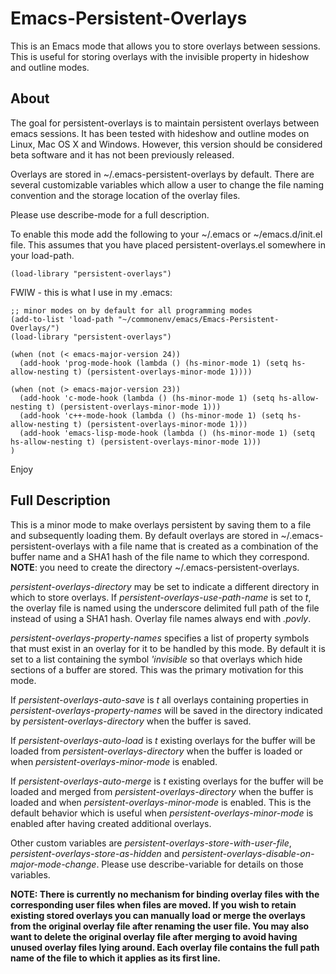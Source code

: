 # Emacs-Persistent-Overlays
This is an Emacs mode that allows you to store overlays between sessions. This is useful for storing overlays with the invisible property in hideshow and outline modes.

## About

The goal for persistent-overlays is to maintain persistent overlays
between emacs sessions. It has been tested with hideshow and
outline modes on Linux, Mac OS X and Windows. However, this version
should be considered beta software and it has not been previously
released.

Overlays are stored in ~/.emacs-persistent-overlays by default. There
are several customizable variables which allow a user to change the
file naming convention and the storage location of the overlay files.

Please use describe-mode for a full description.

To enable this mode add the following to your ~/.emacs or
~/emacs.d/init.el file. This assumes that you have placed
persistent-overlays.el somewhere in your load-path.

    (load-library "persistent-overlays")

FWIW - this is what I use in my .emacs:

    ;; minor modes on by default for all programming modes
    (add-to-list 'load-path "~/commonenv/emacs/Emacs-Persistent-Overlays/")
    (load-library "persistent-overlays")

    (when (not (< emacs-major-version 24))
      (add-hook 'prog-mode-hook (lambda () (hs-minor-mode 1) (setq hs-allow-nesting t) (persistent-overlays-minor-mode 1))))

    (when (not (> emacs-major-version 23))
      (add-hook 'c-mode-hook (lambda () (hs-minor-mode 1) (setq hs-allow-nesting t) (persistent-overlays-minor-mode 1)))
      (add-hook 'c++-mode-hook (lambda () (hs-minor-mode 1) (setq hs-allow-nesting t) (persistent-overlays-minor-mode 1)))
      (add-hook 'emacs-lisp-mode-hook (lambda () (hs-minor-mode 1) (setq hs-allow-nesting t) (persistent-overlays-minor-mode 1)))
    )

Enjoy

## Full Description

This is a minor mode to make overlays persistent by saving
them to a file and subsequently loading them. By default overlays
are stored in ~/.emacs-persistent-overlays with a file name that
is created as a combination of the buffer name and a SHA1 hash of
the file name to which they correspond. **NOTE**: you need to create
the directory ~/.emacs-persistent-overlays.

*persistent-overlays-directory* may be set to indicate a
different directory in which to store overlays. If
*persistent-overlays-use-path-name* is set to *t*, the overlay file
is named using the underscore delimited full path of the file
instead of using a SHA1 hash. Overlay file names always end with
*.povly*.

*persistent-overlays-property-names* specifies a list of property
symbols that must exist in an overlay for it to be handled by
this mode. By default it is set to a list containing the symbol
*'invisible* so that overlays which hide sections of a buffer are
stored. This was the primary motivation for this mode.

If *persistent-overlays-auto-save* is *t* all overlays containing
properties in *persistent-overlays-property-names* will be saved
in the directory indicated by *persistent-overlays-directory*
when the buffer is saved.

If *persistent-overlays-auto-load* is *t* existing overlays for the
buffer will be loaded from *persistent-overlays-directory* when
the buffer is loaded or when *persistent-overlays-minor-mode* is
enabled.

If *persistent-overlays-auto-merge* is *t* existing overlays for
the buffer will be loaded and merged from
*persistent-overlays-directory* when the buffer is loaded and
when *persistent-overlays-minor-mode* is enabled. This is the
default behavior which is useful when
*persistent-overlays-minor-mode* is enabled after having created
additional overlays.

Other custom variables are
*persistent-overlays-store-with-user-file*,
*persistent-overlays-store-as-hidden* and
*persistent-overlays-disable-on-major-mode-change*.  Please use
describe-variable for details on those variables.

**NOTE: There is currently no mechanism for binding overlay files
with the corresponding user files when files are moved. If you
wish to retain existing stored overlays you can manually load or
merge the overlays from the original overlay file after renaming
the user file. You may also want to delete the original overlay
file after merging to avoid having unused overlay files lying
around. Each overlay file contains the full path name of the file
to which it applies as its first line.**
